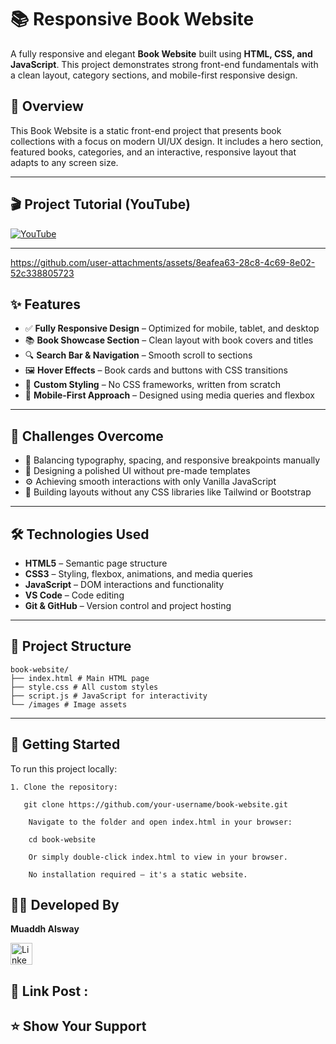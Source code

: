 
# 📚 Responsive Book Website

A fully responsive and elegant **Book Website** built using **HTML, CSS, and JavaScript**. This project demonstrates strong front-end fundamentals with a clean layout, category sections, and mobile-first responsive design.






## 📖 Overview

This Book Website is a static front-end project that presents book collections with a focus on modern UI/UX design. It includes a hero section, featured books, categories, and an interactive, responsive layout that adapts to any screen size.

---
## 🎬 Project Tutorial (YouTube)
[![YouTube](https://img.shields.io/badge/Watch_on-YouTube-red?logo=youtube&logoColor=white)](https://www.youtube.com/watch?v=b7eJQSHhuO8)

---





https://github.com/user-attachments/assets/8eafea63-28c8-4c69-8e02-52c338805723



## ✨ Features

- ✅ **Fully Responsive Design** – Optimized for mobile, tablet, and desktop  
- 📚 **Book Showcase Section** – Clean layout with book covers and titles  
- 🔍 **Search Bar & Navigation** – Smooth scroll to sections  
- 🖼 **Hover Effects** – Book cards and buttons with CSS transitions  
- 🎨 **Custom Styling** – No CSS frameworks, written from scratch  
- 📱 **Mobile-First Approach** – Designed using media queries and flexbox

---

## 🧠 Challenges Overcome

- 🧩 Balancing typography, spacing, and responsive breakpoints manually  
- 🎯 Designing a polished UI without pre-made templates  
- ⚙️ Achieving smooth interactions with only Vanilla JavaScript  
- 🧱 Building layouts without any CSS libraries like Tailwind or Bootstrap

---

## 🛠 Technologies Used

- **HTML5** – Semantic page structure  
- **CSS3** – Styling, flexbox, animations, and media queries  
- **JavaScript** – DOM interactions and functionality  
- **VS Code** – Code editing  
- **Git & GitHub** – Version control and project hosting

---

## 📂 Project Structure
```
book-website/
├── index.html # Main HTML page
├── style.css # All custom styles
├── script.js # JavaScript for interactivity
└── /images # Image assets
```

---

## 🚀 Getting Started

To run this project locally:
```
1. Clone the repository:

   git clone https://github.com/your-username/book-website.git

    Navigate to the folder and open index.html in your browser:

    cd book-website

    Or simply double-click index.html to view in your browser.

    No installation required — it's a static website.
```

## 👨‍💻 Developed By

**Muaddh Alsway**  

<a href="https://www.linkedin.com/in/muaddh-alsway/" target="_blank">
  <img src="https://img.shields.io/static/v1?message=LinkedIn&logo=linkedin&label=&color=0077B5&logoColor=white&labelColor=&style=for-the-badge" height="35" alt="LinkedIn Badge"/>
</a>

## 🔗 Link Post :

## ⭐ Show Your Support

